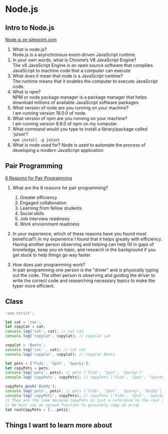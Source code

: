# Node.js

## Intro to Node.js

[Node.js on sitepoint.com](https://www.sitepoint.com/an-introduction-to-node-js/)

1. What is node.js?\
Node.js is a asynchronous event-driven JavaScript runtime. 
2. In your own words, what is Chrome’s V8 JavaScript Engine?\
The v8 JavaScript Engine is an open source software that compliles JavaScript to machine code that a computer can execute
3. What does it mean that node is a JavaScript runtime?\
The runtime means that it enables the computer to execute JavaScript code.
4. What is npm?\
NPM or node package manager is a package manager that helps download millions of available JavaScript software packages
5. What version of node are you running on your machine?\
I am running version 18.0.0 of node.
6. What version of npm are you running on your machine?\
I am running version 8.6.0 of npm on my computer.
7. What command would you type to install a library/package called ‘jshint’?\
`npm install -g jshint`
8. What is node used for?
Node is used to automate the process of developing a modern JavaScript application

## Pair Programming

[6 Reasons for Pair Programming](https://www.codefellows.org/blog/6-reasons-for-pair-programming/)

1. What are the 6 reasons for pair programming?

    1. Greater efficiency
    2. Engaged collaboration
    3. Learning from fellow students
    4. Social skills
    5. Job interview readiness
    6. Work enviornment readiness
2. In your experience, which of these reasons have you found most beneficial?\ In my experience I found that it helps greatly with efficiency. Having another person observing and helping can help fill in gaps of knowledge, keep you on topic, and research in the background if you get stuck to help things go way faster.
3. How does pair programming work?\
In pair programming one person is the "driver" and is physically typing out the code. The other person is observing and guiding the driver to write the correct code and researching necessary topics to make the typer more efficient.

## Class

```js
'use strict';

let cat = 'cat';
let copyCat = cat;
console.log('cat', cat); // cat cat
console.log('copyCat', copyCat); // copyCat cat

copyCat = 'Boots';
console.log('cat' , cat); // cat cat
console.log('copyCat', copyCat); // copyCat Boots

let pets = ['Fido', 'Spot', 'Sparky'];
let copyPets = pets;
console.log('pets', pets); // pets ['Fido', 'Spot', 'Sparky']
console.log('copyPets', copyPets); // copyPets ['Fido', 'Spot', 'Sparky']

copyPets.push('Buddy');
console.log('pets', pets); // pets ['Fido', 'Spot', 'Sparky', 'Buddy']
console.log('copyPets', copyPets); // copyPets ['Fido', 'Spot', 'Sparky', 'Buddy']
// They are the same because copyPets is just a reference to the real array so if you push something to copyPets it is pushing it to the real array which is pets
// We must use an spread function to genuinely copy an array
let realCopyPets = [...pets];

```

## Things I want to learn more about